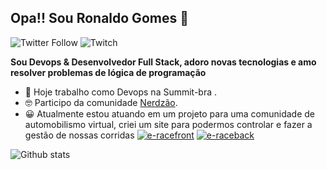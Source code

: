 ## Opa!! Sou Ronaldo Gomes 👊
![Twitter Follow](https://img.shields.io/twitter/follow/rongeek?style=flat-square)
![Twitch](https://img.shields.io/twitch/status/rongeek?style=flat-square)

**Sou Devops & Desenvolvedor Full Stack, adoro novas tecnologias e amo resolver problemas de lógica de programação**  


* 💜  Hoje trabalho como Devops na Summit-bra .
* 🤓  Participo da comunidade [Nerdzão](https://www.meetup.com/pt-BR/Nerdzao/).
* 😀  Atualmente estou atuando em um projeto para uma comunidade de automobilismo virtual, criei um site para podermos controlar e fazer a gestão de nossas corridas [![e-racefront](https://badgen.net/badge/project/e-racebrasil-frontend?icon=github&label)](https://github.com/Ron-99/f1-league-frontend) [![e-raceback](https://badgen.net/badge/project/e-racebrasil-backend?icon=github&label)](https://github.com/Ron-99/f1-league-backend)


![Github stats](https://github-readme-stats.vercel.app/api?username=Ron-99&theme=radical&count_private=true&show_icons=true)